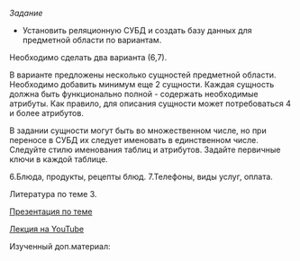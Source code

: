 *Задание*
- Установить реляционную СУБД и создать базу данных для предметной области по вариантам.

Необходимо сделать два варианта (6,7).

В варианте предложены несколько сущностей предметной области. Необходимо добавить 
минимум еще 2 сущности. Каждая сущность должна быть функционально полной - содержать 
необходимые атрибуты. Как правило, для описания сущности может потребоваться 4 и более 
атрибутов.

В задании сущности могут быть во множественном числе, но при переносе в СУБД их 
следует именовать в единственном числе. Следуйте стилю именования таблиц и атрибутов.
Задайте первичные ключи в каждой таблице.

6.Блюда, продукты, рецепты блюд.
7.Телефоны, виды услуг, оплата.

Литература по теме 3.

[Презентация по теме](https://www.dropbox.com/scl/fo/kvipozp4kdr9nm9kc8a8n/h?dl=0&preview=3.Введение+в+SQL.+DDL.pdf)

[Лекция на YouTube](https://www.youtube.com/watch?v=tzyJrsMVmN8)


Изученный доп.материал:

[]()
